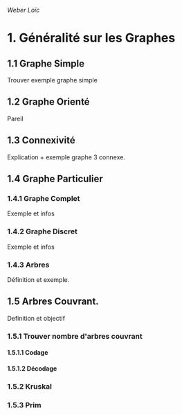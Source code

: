 _Weber Loïc_

# 1. Généralité sur les Graphes

## 1.1 Graphe Simple
Trouver exemple graphe simple

## 1.2 Graphe Orienté
Pareil

## 1.3 Connexivité
Explication + exemple graphe 3 connexe.

## 1.4 Graphe Particulier

### 1.4.1 Graphe Complet
Exemple et infos

### 1.4.2 Graphe Discret
Exemple et infos

### 1.4.3 Arbres
Définition et exemple.

## 1.5 Arbres Couvrant.
Definition et objectif

### 1.5.1 Trouver nombre d'arbres couvrant

#### 1.5.1.1 Codage

#### 1.5.1.2 Décodage

### 1.5.2 Kruskal

### 1.5.3 Prim




